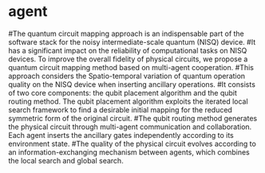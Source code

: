 # agent
#The quantum circuit mapping approach is an indispensable part of the software stack for the noisy intermediate-scale quantum (NISQ) device.
#It has a significant impact on the reliability of computational tasks on NISQ devices. To improve the overall fidelity of physical circuits, we propose a quantum circuit mapping method based on multi-agent cooperation. 
#This approach considers the Spatio-temporal variation of quantum operation quality on the NISQ device when inserting ancillary operations. 
#It consists of two core components: the qubit placement algorithm and the qubit routing method. The qubit placement algorithm exploits the iterated local search framework to find a desirable initial mapping for the reduced symmetric form of the original circuit. 
#The qubit routing method generates the physical circuit through multi-agent communication and collaboration. Each agent inserts the ancillary gates independently according to its environment state. 
#The quality of the physical circuit evolves according to an information-exchanging mechanism between agents, which combines the local search and global search.
